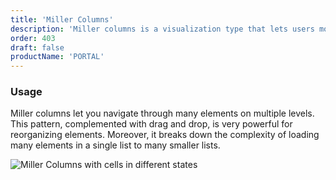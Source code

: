 ```yaml
---
title: 'Miller Columns'
description: 'Miller columns is a visualization type that lets users move faster through several depth levels at same time.'
order: 403
draft: false
productName: 'PORTAL'
---
```


### Usage

Miller columns let you navigate through many elements on multiple levels. This pattern, complemented with drag and drop, is very powerful for reorganizing elements. Moreover, it breaks down the complexity of loading many elements in a single list to many smaller lists.

![Miller Columns with cells in different states](/images/lexicon/MillerColumns.jpg)
